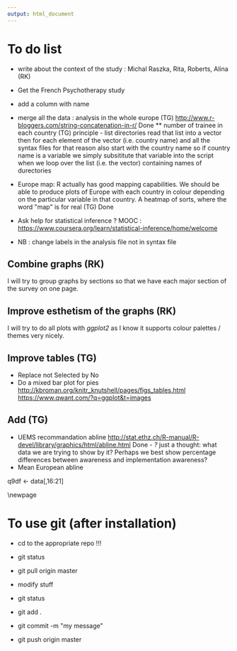 ```yaml
---
output: html_document
---
```

# To do list

* write about the context of the study : Michal Raszka, Rita, Roberts, Alina (RK)
* Get the French Psychotherapy study
* add a column with name
* merge all the data : analysis in the whole europe (TG) http://www.r-bloggers.com/string-concatenation-in-r/ Done
** number of trainee in each country (TG)
 principle - list directories read that list into a vector then for each element of the vector (i.e. country name) and all the syntax files for that reason also start with the country name so if country name is a variable we simply subsititute that variable into the script when we loop over the list (i.e. the vector) containing names of durectories

* Europe map: R actually has good mapping capabilities. We should be able to produce plots of Europe with each country in colour depending on the particular variable in that country. A heatmap of sorts, where the word "map" is for real (TG) Done

* Ask help for statistical inference ? MOOC : https://www.coursera.org/learn/statistical-inference/home/welcome

* NB : change labels in the analysis file not in syntax file

## Combine graphs (RK)
I will try to group graphs by sections so that we have each major section of the survey on one page.

## Improve esthetism of the graphs (RK)
I will try to do all plots with *ggplot2* as I know it supports colour palettes / themes very nicely.

## Improve tables (TG)
- Replace not Selected by No
- Do a mixed bar plot for pies
http://kbroman.org/knitr_knutshell/pages/figs_tables.html
https://www.qwant.com/?q=ggplot&t=images

## Add (TG)
- UEMS recommandation abline http://stat.ethz.ch/R-manual/R-devel/library/graphics/html/abline.html Done - *?* just a thought: what data we are trying to show by it? Perhaps we best show percentage differences between awareness and implementation awareness?
- Mean European abline

q9df <- data[,16:21]

\newpage

# To use git (after installation)
* cd to the appropriate repo !!!

* git status
* git pull origin master

* modify stuff

* git status
* git add .
* git commit -m "my message"
* git push origin master
